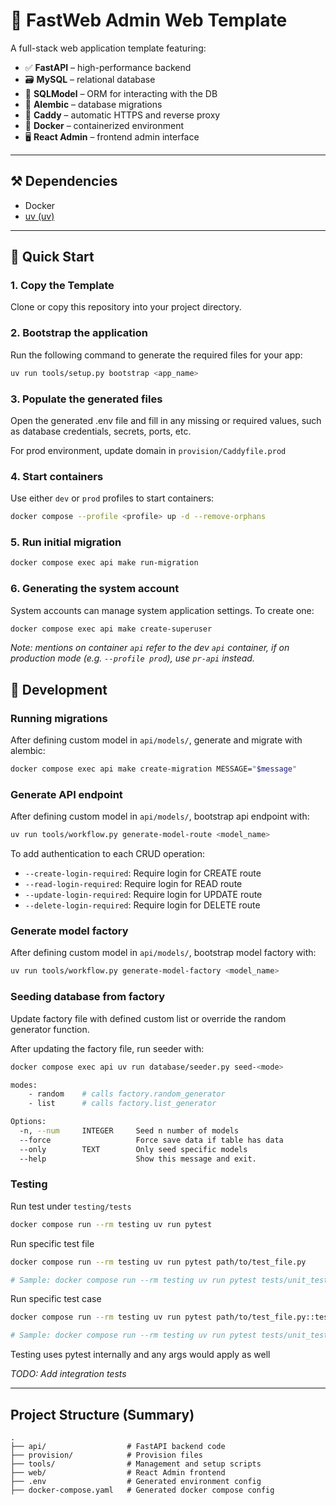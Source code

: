 # 🧩 FastWeb Admin Web Template

A full-stack web application template featuring:

- ✅ **FastAPI** – high-performance backend
- 🗃️ **MySQL** – relational database
- 🧬 **SQLModel** – ORM for interacting with the DB
- 🔄 **Alembic** – database migrations
- 🔐 **Caddy** – automatic HTTPS and reverse proxy
- 🐳 **Docker** – containerized environment
- 🖥️ **React Admin** – frontend admin interface

---

## ⚒️ Dependencies

- Docker
- [uv (uv)](https://docs.astral.sh/uv/)

---

## 🚀 Quick Start

### 1. Copy the Template

Clone or copy this repository into your project directory.

### 2. Bootstrap the application

Run the following command to generate the required files for your app:

```bash
uv run tools/setup.py bootstrap <app_name>
```

### 3. Populate the generated files

Open the generated .env file and fill in any missing or required values, such as database credentials, secrets, ports, etc.

For prod environment, update domain in `provision/Caddyfile.prod`

### 4. Start containers

Use either `dev` or `prod` profiles to start containers:

```bash
docker compose --profile <profile> up -d --remove-orphans
```

### 5. Run initial migration

```bash
docker compose exec api make run-migration
```

### 6. Generating the system account

System accounts can manage system application settings.
To create one:

```bash
docker compose exec api make create-superuser
```

_Note: mentions on container `api` refer to the dev `api` container, if on production mode (e.g. `--profile prod`), use `pr-api` instead._

## 🧩 Development

### Running migrations

After defining custom model in `api/models/`, generate and migrate with alembic:

```bash
docker compose exec api make create-migration MESSAGE="$message"
```

### Generate API endpoint

After defining custom model in `api/models/`, bootstrap api endpoint with:

```bash
uv run tools/workflow.py generate-model-route <model_name>
```

To add authentication to each CRUD operation:

- `--create-login-required`: Require login for CREATE route
- `--read-login-required`: Require login for READ route
- `--update-login-required`: Require login for UPDATE route
- `--delete-login-required`: Require login for DELETE route

### Generate model factory

After defining custom model in `api/models/`, bootstrap model factory with:

```bash
uv run tools/workflow.py generate-model-factory <model_name>
```

### Seeding database from factory

Update factory file with defined custom list or override the random generator function.

After updating the factory file, run seeder with:

```bash
docker compose exec api uv run database/seeder.py seed-<mode>

modes:
    - random    # calls factory.random_generator
    - list      # calls factory.list_generator

Options:
  -n, --num     INTEGER     Seed n number of models
  --force                   Force save data if table has data
  --only        TEXT        Only seed specific models
  --help                    Show this message and exit.
```

### Testing

Run test under `testing/tests`

```bash
docker compose run --rm testing uv run pytest
```

Run specific test file

```bash
docker compose run --rm testing uv run pytest path/to/test_file.py

# Sample: docker compose run --rm testing uv run pytest tests/unit_tests/test_user.py
```

Run specific test case

```bash
docker compose run --rm testing uv run pytest path/to/test_file.py::test_case

# Sample: docker compose run --rm testing uv run pytest tests/unit_tests/test_auth.py::test_login_wrong_password
```

Testing uses pytest internally and any args would apply as well

_TODO: Add integration tests_

---

## Project Structure (Summary)

```
.
├── api/                  # FastAPI backend code
├── provision/            # Provision files
├── tools/                # Management and setup scripts
├── web/                  # React Admin frontend
├── .env                  # Generated environment config
├── docker-compose.yaml   # Generated docker compose config

```
